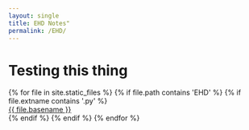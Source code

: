 ```yaml
---
layout: single
title: EHD Notes"
permalink: /EHD/
---
```


<div>
<h1> Testing this thing </h1>
{% for file in site.static_files %}
    {% if file.path contains 'EHD' %}
        {% if file.extname contains '.py' %}
            <div><a href="https://danielcaraway.github.io/{{ file.path }}">{{ file.basename }}</a></div>
        {% endif %}
    {% endif %}
{% endfor %}
</div>
